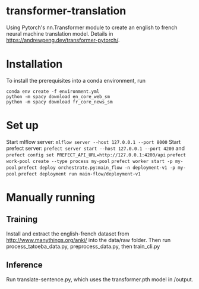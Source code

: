# transformer-translation
Using Pytorch's nn.Transformer module to create an english to french neural machine translation model. Details in https://andrewpeng.dev/transformer-pytorch/.

# Installation
To install the prerequisites into a conda environment, run
``` 
conda env create -f environment.yml
python -m spacy download en_core_web_sm
python -m spacy download fr_core_news_sm
```
# Set up
Start mlflow server: `mlflow server --host 127.0.0.1 --port 8000`
Start prefect server: `prefect server start --host 127.0.0.1 --port 4200` and `prefect config set PREFECT_API_URL=http://127.0.0.1:4200/api`
`prefect work-pool create --type process my-pool`
`prefect worker start -p my-pool`
`prefect deploy orchestrate.py:main_flow -n deployment-v1 -p my-pool`
`prefect deployment run main-flow/deployment-v1`

# Manually running
## Training
Install and extract the english-french dataset from http://www.manythings.org/anki/ into the data/raw folder. Then run process_tatoeba_data.py, preprocess_data.py, then train_cli.py

## Inference
Run translate-sentence.py, which uses the transformer.pth model in /output. 
